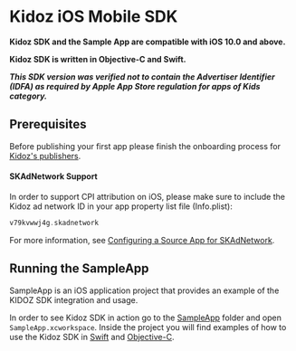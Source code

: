 # Kidoz iOS Mobile SDK

**Kidoz SDK and the Sample App are compatible with iOS 10.0 and above.**

**Kidoz SDK is written in Objective-C and Swift.**

***This SDK version was verified not to contain the Advertiser Identifier (IDFA) as required by Apple App Store regulation for apps of Kids category.***

## Prerequisites
Before publishing your first app please finish the onboarding process for [Kidoz's publishers](http://accounts.kidoz.net/publishers/register?utm_source=kidoz_github).

#### SKAdNetwork Support
In order to support CPI attribution on iOS, please make sure to include the Kidoz ad network ID in your app property list file (Info.plist):

```Swift
v79kvwwj4g.skadnetwork	
```

For more information, see [Configuring a Source App for SKAdNetwork](https://developer.apple.com/documentation/storekit/skadnetwork/configuring_a_source_app). 

## Running the SampleApp
SampleApp is an iOS application project that provides an example of the KIDOZ SDK integration and usage.

In order to see Kidoz SDK in action go to the [SampleApp](https://github.com/Kidoz-SDK/kidoz-mobile-sdk/tree/main/Direct/iOS/SampleApp) folder and open `SampleApp.xcworkspace`. Inside the project you will find examples of how to use the Kidoz SDK in [Swift](https://github.com/Kidoz-SDK/kidoz-mobile-sdk/tree/main/Direct/iOS/SampleApp/SampleAppSwift) and [Objective-C](https://github.com/Kidoz-SDK/kidoz-mobile-sdk/tree/main/Direct/iOS/SampleApp/SampleAppObjc).
